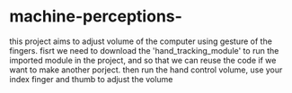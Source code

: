 # machine-perceptions-
this project aims to adjust volume of the computer using gesture of the fingers.
fisrt we need to download the 'hand_tracking_module' to run the imported module in the project, and so that we can reuse the code if we want to make another porject.
then run the hand control volume,
use your index finger and thumb to adjust the volume 
